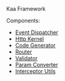 Kaa Framework

Components:
- [Event Dispatcher](src/EventDispatcher/README.MD)
- [Http Kernel](src/HttpKernel/README.MD)
- [Code Generator](src/CodeGen/README.MD)
- [Router](src/Router/README.MD)
- [Validator](src/Validator/README.MD)
- [Param Converter](src/ParamConverter/README.MD)
- [Interceptor Utils](src/InterceptorUtils/README.MD)
